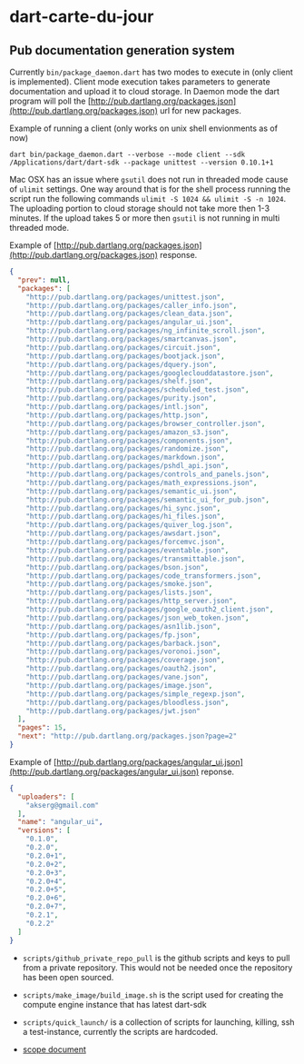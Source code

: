 dart-carte-du-jour
==================

Pub documentation generation system
-- 

Currently `bin/package_daemon.dart` has two modes to execute in (only
client is implemented). Client mode execution takes parameters to
generate documentation and upload it to cloud storage. In Daemon mode
the dart program will poll the
[http://pub.dartlang.org/packages.json](http://pub.dartlang.org/packages.json)
url for new packages. 

Example of running a client (only works on unix shell envionments as of
now)

```shell
dart bin/package_daemon.dart --verbose --mode client --sdk
/Applications/dart/dart-sdk --package unittest --version 0.10.1+1
```

Mac OSX has an issue where `gsutil` does not run in threaded mode cause of
`ulimit` settings. One way around that is for the shell process running
the script run the following commands `ulimit -S 1024 && ulimit -S -n
1024`. The uploading portion to cloud storage should not take more then
1-3 minutes. If the upload takes 5 or more then `gsutil` is not running in
multi threaded mode. 

Example of [http://pub.dartlang.org/packages.json](http://pub.dartlang.org/packages.json) response.

```json
{
  "prev": null,
  "packages": [
    "http://pub.dartlang.org/packages/unittest.json",
    "http://pub.dartlang.org/packages/caller_info.json",
    "http://pub.dartlang.org/packages/clean_data.json",
    "http://pub.dartlang.org/packages/angular_ui.json",
    "http://pub.dartlang.org/packages/ng_infinite_scroll.json",
    "http://pub.dartlang.org/packages/smartcanvas.json",
    "http://pub.dartlang.org/packages/circuit.json",
    "http://pub.dartlang.org/packages/bootjack.json",
    "http://pub.dartlang.org/packages/dquery.json",
    "http://pub.dartlang.org/packages/googleclouddatastore.json",
    "http://pub.dartlang.org/packages/shelf.json",
    "http://pub.dartlang.org/packages/scheduled_test.json",
    "http://pub.dartlang.org/packages/purity.json",
    "http://pub.dartlang.org/packages/intl.json",
    "http://pub.dartlang.org/packages/http.json",
    "http://pub.dartlang.org/packages/browser_controller.json",
    "http://pub.dartlang.org/packages/amazon_s3.json",
    "http://pub.dartlang.org/packages/components.json",
    "http://pub.dartlang.org/packages/randomize.json",
    "http://pub.dartlang.org/packages/markdown.json",
    "http://pub.dartlang.org/packages/pshdl_api.json",
    "http://pub.dartlang.org/packages/controls_and_panels.json",
    "http://pub.dartlang.org/packages/math_expressions.json",
    "http://pub.dartlang.org/packages/semantic_ui.json",
    "http://pub.dartlang.org/packages/semantic_ui_for_pub.json",
    "http://pub.dartlang.org/packages/hi_sync.json",
    "http://pub.dartlang.org/packages/hi_files.json",
    "http://pub.dartlang.org/packages/quiver_log.json",
    "http://pub.dartlang.org/packages/awsdart.json",
    "http://pub.dartlang.org/packages/forcemvc.json",
    "http://pub.dartlang.org/packages/eventable.json",
    "http://pub.dartlang.org/packages/transmittable.json",
    "http://pub.dartlang.org/packages/bson.json",
    "http://pub.dartlang.org/packages/code_transformers.json",
    "http://pub.dartlang.org/packages/smoke.json",
    "http://pub.dartlang.org/packages/lists.json",
    "http://pub.dartlang.org/packages/http_server.json",
    "http://pub.dartlang.org/packages/google_oauth2_client.json",
    "http://pub.dartlang.org/packages/json_web_token.json",
    "http://pub.dartlang.org/packages/asn1lib.json",
    "http://pub.dartlang.org/packages/fp.json",
    "http://pub.dartlang.org/packages/barback.json",
    "http://pub.dartlang.org/packages/voronoi.json",
    "http://pub.dartlang.org/packages/coverage.json",
    "http://pub.dartlang.org/packages/oauth2.json",
    "http://pub.dartlang.org/packages/vane.json",
    "http://pub.dartlang.org/packages/image.json",
    "http://pub.dartlang.org/packages/simple_regexp.json",
    "http://pub.dartlang.org/packages/bloodless.json",
    "http://pub.dartlang.org/packages/jwt.json"
  ],
  "pages": 15,
  "next": "http://pub.dartlang.org/packages.json?page=2"
}
```

Example of [http://pub.dartlang.org/packages/angular_ui.json](http://pub.dartlang.org/packages/angular_ui.json) reponse.

```json
{
  "uploaders": [
    "akserg@gmail.com"
  ],
  "name": "angular_ui",
  "versions": [
    "0.1.0",
    "0.2.0",
    "0.2.0+1",
    "0.2.0+2",
    "0.2.0+3",
    "0.2.0+4",
    "0.2.0+5",
    "0.2.0+6",
    "0.2.0+7",
    "0.2.1",
    "0.2.2"
  ]
}
```

- `scripts/github_private_repo_pull` is the github scripts and keys to
pull from a private repository. This would not be needed once the
repository has been open sourced. 

- `scripts/make_image/build_image.sh` is the script used for creating 
the compute engine instance that has latest dart-sdk

- `scripts/quick_launch/` is a collection of scripts for
  launching, killing, ssh a test-instance, currently the scripts are 
  hardcoded. 

- [scope document](https://docs.google.com/document/d/1DYeca9T-FJTePXLksqNoSrOwp8eFlnbqbLs_qGfC99o/edit)

